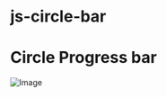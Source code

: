 # js-circle-bar
<h1>Circle Progress bar</h1>
<img src="https://i.imgur.com/7LF2nVG.png" alt="Image">
